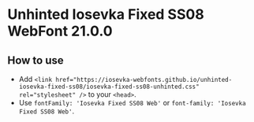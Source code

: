 # Unhinted Iosevka Fixed SS08 WebFont 21.0.0

## How to use

- Add `<link href="https://iosevka-webfonts.github.io/unhinted-iosevka-fixed-ss08/iosevka-fixed-ss08-unhinted.css" rel="stylesheet" />` to your `<head>`.
- Use `fontFamily: 'Iosevka Fixed SS08 Web'` or `font-family: 'Iosevka Fixed SS08 Web'`.
